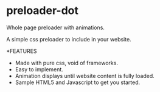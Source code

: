 # preloader-dot
Whole page preloader with animations.

A simple css preloader to include in your website.

*FEATURES
* Made with pure css, void of frameworks.
* Easy to implement.
* Animation displays until website content is fully loaded.
* Sample HTML5 and Javascript to get you started.
